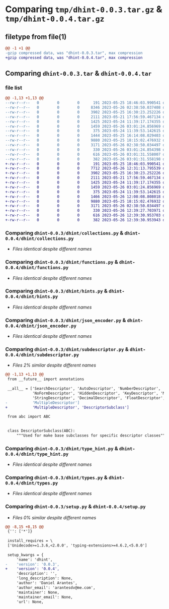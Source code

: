 # Comparing `tmp/dhint-0.0.3.tar.gz` & `tmp/dhint-0.0.4.tar.gz`

## filetype from file(1)

```diff
@@ -1 +1 @@
-gzip compressed data, was "dhint-0.0.3.tar", max compression
+gzip compressed data, was "dhint-0.0.4.tar", max compression
```

## Comparing `dhint-0.0.3.tar` & `dhint-0.0.4.tar`

### file list

```diff
@@ -1,13 +1,13 @@
--rw-r--r--   0        0        0      191 2023-05-25 18:46:03.990541 dhint-0.0.3/dhint/__init__.py
--rw-r--r--   0        0        0     8346 2023-05-26 02:38:50.037408 dhint-0.0.3/dhint/base.py
--rw-r--r--   0        0        0     3902 2023-05-25 16:30:23.252226 dhint-0.0.3/dhint/collections.py
--rw-r--r--   0        0        0     2111 2023-05-21 17:56:59.467134 dhint-0.0.3/dhint/functions.py
--rw-r--r--   0        0        0     1425 2023-05-24 11:39:17.174355 dhint-0.0.3/dhint/hints.py
--rw-r--r--   0        0        0     1459 2023-05-26 03:01:24.856969 dhint-0.0.3/dhint/json_encoder.py
--rw-r--r--   0        0        0      375 2023-05-24 11:39:53.142615 dhint-0.0.3/dhint/protocols.py
--rw-r--r--   0        0        0     1444 2023-05-25 16:14:08.029403 dhint-0.0.3/dhint/subdescriptor.py
--rw-r--r--   0        0        0     9880 2023-05-25 18:15:02.476932 dhint-0.0.3/dhint/type_hint.py
--rw-r--r--   0        0        0     3171 2023-05-26 02:38:50.034497 dhint-0.0.3/dhint/types.py
--rw-r--r--   0        0        0      330 2023-05-26 03:01:24.854398 dhint-0.0.3/pyproject.toml
--rw-r--r--   0        0        0      616 2023-05-26 03:01:31.558007 dhint-0.0.3/setup.py
--rw-r--r--   0        0        0      382 2023-05-26 03:01:31.558198 dhint-0.0.3/PKG-INFO
+-rw-r--r--   0        0        0      191 2023-05-25 18:46:03.990541 dhint-0.0.4/dhint/__init__.py
+-rw-r--r--   0        0        0     7712 2023-05-26 12:31:13.795539 dhint-0.0.4/dhint/base.py
+-rw-r--r--   0        0        0     3902 2023-05-25 16:30:23.252226 dhint-0.0.4/dhint/collections.py
+-rw-r--r--   0        0        0     2111 2023-05-21 17:56:59.467134 dhint-0.0.4/dhint/functions.py
+-rw-r--r--   0        0        0     1425 2023-05-24 11:39:17.174355 dhint-0.0.4/dhint/hints.py
+-rw-r--r--   0        0        0     1459 2023-05-26 03:01:24.856969 dhint-0.0.4/dhint/json_encoder.py
+-rw-r--r--   0        0        0      375 2023-05-24 11:39:53.142615 dhint-0.0.4/dhint/protocols.py
+-rw-r--r--   0        0        0     1466 2023-05-26 12:08:08.808018 dhint-0.0.4/dhint/subdescriptor.py
+-rw-r--r--   0        0        0     9880 2023-05-25 18:15:02.476932 dhint-0.0.4/dhint/type_hint.py
+-rw-r--r--   0        0        0     3171 2023-05-26 02:38:50.034497 dhint-0.0.4/dhint/types.py
+-rw-r--r--   0        0        0      330 2023-05-26 12:39:27.703971 dhint-0.0.4/pyproject.toml
+-rw-r--r--   0        0        0      616 2023-05-26 12:39:30.953703 dhint-0.0.4/setup.py
+-rw-r--r--   0        0        0      382 2023-05-26 12:39:30.953943 dhint-0.0.4/PKG-INFO
```

### Comparing `dhint-0.0.3/dhint/collections.py` & `dhint-0.0.4/dhint/collections.py`

 * *Files identical despite different names*

### Comparing `dhint-0.0.3/dhint/functions.py` & `dhint-0.0.4/dhint/functions.py`

 * *Files identical despite different names*

### Comparing `dhint-0.0.3/dhint/hints.py` & `dhint-0.0.4/dhint/hints.py`

 * *Files identical despite different names*

### Comparing `dhint-0.0.3/dhint/json_encoder.py` & `dhint-0.0.4/dhint/json_encoder.py`

 * *Files identical despite different names*

### Comparing `dhint-0.0.3/dhint/subdescriptor.py` & `dhint-0.0.4/dhint/subdescriptor.py`

 * *Files 2% similar despite different names*

```diff
@@ -1,13 +1,13 @@
 from __future__ import annotations
 
 __all__ = ['SearchDescriptor', 'AutoDescriptor', 'NumberDescriptor', 'TextAreaDescriptor', 'RangeDescriptor',
            'NoFormDescriptor', 'HiddenDescriptor', 'KeyDescriptor', 'ModelKeyDescriptor', 'SelectDescriptor',
            'StringDescriptor', 'DecimalDescriptor', 'FloatDescriptor', 'IntDescriptor', 'BoolDescriptor',
-           'MultipleDescriptor']
+           'MultipleDescriptor', 'DescriptorSubclass']
 
 from abc import ABC
 
 
 class DescriptorSubclass(ABC):
     """Used for make base subclasses for specific descriptor classes"""
```

### Comparing `dhint-0.0.3/dhint/type_hint.py` & `dhint-0.0.4/dhint/type_hint.py`

 * *Files identical despite different names*

### Comparing `dhint-0.0.3/dhint/types.py` & `dhint-0.0.4/dhint/types.py`

 * *Files identical despite different names*

### Comparing `dhint-0.0.3/setup.py` & `dhint-0.0.4/setup.py`

 * *Files 0% similar despite different names*

```diff
@@ -8,15 +8,15 @@
 {'': ['*']}
 
 install_requires = \
 ['Unidecode>=1.3.6,<2.0.0', 'typing-extensions>=4.6.2,<5.0.0']
 
 setup_kwargs = {
     'name': 'dhint',
-    'version': '0.0.3',
+    'version': '0.0.4',
     'description': '',
     'long_description': None,
     'author': 'Daniel Arantes',
     'author_email': 'arantesdv@me.com',
     'maintainer': None,
     'maintainer_email': None,
     'url': None,
```


